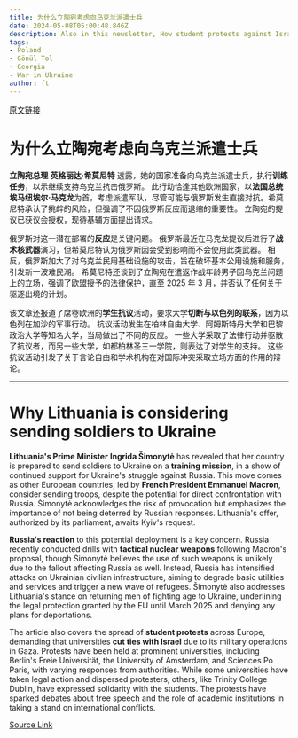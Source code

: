 ```yaml
---
title: 为什么立陶宛考虑向乌克兰派遣士兵
date: 2024-05-08T05:00:48.846Z
description: Also in this newsletter, How student protests against Israel’s attack of Gaza are spreading across Europe
tags: 
- Poland
- Gönül Tol
- Georgia
- War in Ukraine
author: ft
---
```


[原文链接](https://ft.com/content/c509400e-ed6b-4f9d-9cd4-bcabd57a01c4)

# 为什么立陶宛考虑向乌克兰派遣士兵

**立陶宛总理** **英格丽达·希莫尼特** 透露，她的国家准备向乌克兰派遣士兵，执行**训练任务**，以示继续支持乌克兰抗击俄罗斯。 此行动恰逢其他欧洲国家，以**法国总统埃马纽埃尔·马克龙**为首，考虑派遣军队，尽管可能与俄罗斯发生直接对抗。希莫尼特承认了挑衅的风险，但强调了不因俄罗斯反应而退缩的重要性。 立陶宛的提议已获议会授权，现待基辅方面提出请求。

俄罗斯对这一潜在部署的**反应**是关键问题。 俄罗斯最近在马克龙提议后进行了**战术核武器**演习，但希莫尼特认为俄罗斯因会受到影响而不会使用此类武器。 相反，俄罗斯加大了对乌克兰民用基础设施的攻击，旨在破坏基本公用设施和服务，引发新一波难民潮。 希莫尼特还谈到了立陶宛在遣返作战年龄男子回乌克兰问题上的立场，强调了欧盟授予的法律保护，直至 2025 年 3 月，并否认了任何关于驱逐出境的计划。

该文章还报道了席卷欧洲的**学生抗议**活动，要求大学**切断与以色列的联系**，因为以色列在加沙的军事行动。 抗议活动发生在柏林自由大学、阿姆斯特丹大学和巴黎政治大学等知名大学，当局做出了不同的反应。 一些大学采取了法律行动并驱散了抗议者，而另一些大学，如都柏林圣三一学院，则表达了对学生的支持。 这些抗议活动引发了关于言论自由和学术机构在对国际冲突采取立场方面的作用的辩论。

---

# Why Lithuania is considering sending soldiers to Ukraine

**Lithuania's Prime Minister** **Ingrida Šimonytė** has revealed that her country is prepared to send soldiers to Ukraine on a **training mission**, in a show of continued support for Ukraine's struggle against Russia. This move comes as other European countries, led by **French President Emmanuel Macron**, consider sending troops, despite the potential for direct confrontation with Russia. Šimonytė acknowledges the risk of provocation but emphasizes the importance of not being deterred by Russian responses. Lithuania's offer, authorized by its parliament, awaits Kyiv's request.

**Russia's reaction** to this potential deployment is a key concern. Russia recently conducted drills with **tactical nuclear weapons** following Macron's proposal, though Šimonytė believes the use of such weapons is unlikely due to the fallout affecting Russia as well. Instead, Russia has intensified attacks on Ukrainian civilian infrastructure, aiming to degrade basic utilities and services and trigger a new wave of refugees. Šimonytė also addresses Lithuania's stance on returning men of fighting age to Ukraine, underlining the legal protection granted by the EU until March 2025 and denying any plans for deportations.

The article also covers the spread of **student protests** across Europe, demanding that universities **cut ties with Israel** due to its military operations in Gaza. Protests have been held at prominent universities, including Berlin's Freie Universität, the University of Amsterdam, and Sciences Po Paris, with varying responses from authorities. While some universities have taken legal action and dispersed protesters, others, like Trinity College Dublin, have expressed solidarity with the students. The protests have sparked debates about free speech and the role of academic institutions in taking a stand on international conflicts.

[Source Link](https://ft.com/content/c509400e-ed6b-4f9d-9cd4-bcabd57a01c4)

